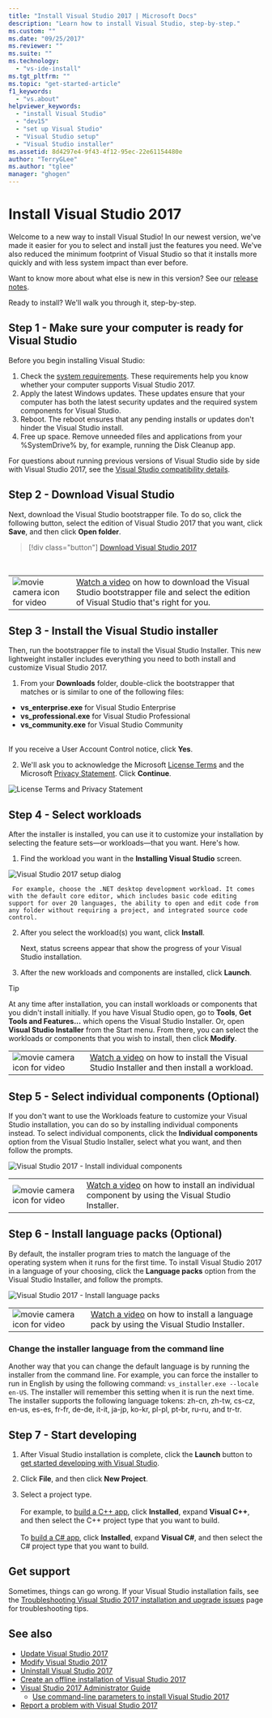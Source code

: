 ```yaml
---
title: "Install Visual Studio 2017 | Microsoft Docs"
description: "Learn how to install Visual Studio, step-by-step."
ms.custom: ""
ms.date: "09/25/2017"
ms.reviewer: ""
ms.suite: ""
ms.technology:
  - "vs-ide-install"
ms.tgt_pltfrm: ""
ms.topic: "get-started-article"
f1_keywords:
  - "vs.about"
helpviewer_keywords:
  - "install Visual Studio"
  - "dev15"
  - "set up Visual Studio"
  - "Visual Studio setup"
  - "Visual Studio installer"
ms.assetid: 8d4297e4-9f43-4f12-95ec-22e61154480e
author: "TerryGLee"
ms.author: "tglee"
manager: "ghogen"
---
```

# Install Visual Studio 2017
Welcome to a new way to install Visual Studio! In our newest version, we've made it easier for you to select and install just the features you need. We've also reduced the minimum footprint of Visual Studio so that it installs more quickly and with less system impact than ever before.

Want to know more about what else is new in this version? See our [release notes](https://www.visualstudio.com/news/releasenotes/vs2017-relnotes).

Ready to install? We'll walk you through it, step-by-step.

## Step 1 - Make sure your computer is ready for Visual Studio

Before you begin installing Visual Studio:

1. Check the [system requirements](https://www.visualstudio.com/productinfo/vs2017-system-requirements-vs). These requirements help you know whether your computer supports Visual Studio 2017.
2. Apply the latest Windows updates. These updates ensure that your computer has both the latest security updates and the required system components for Visual Studio.
3. Reboot. The reboot ensures that any pending installs or updates don't hinder the Visual Studio install.
4. Free up space. Remove unneeded files and applications from your %SystemDrive% by, for example, running the Disk Cleanup app.

For questions about running previous versions of Visual Studio side by side with Visual Studio 2017, see the [Visual Studio compatibility details](https://www.visualstudio.com/productinfo/vs2017-compatibility-vs#compatibility-with-previous-releases).

## Step 2 - Download Visual Studio

Next, download the Visual Studio bootstrapper file. To do so, click the following button, select the edition of Visual Studio 2017 that you want, click **Save**, and then click **Open folder**.

 > [!div class="button"]
 > [Download Visual Studio 2017](https://aka.ms/vsdownload?utm_source=mscom&utm_campaign=msdocs)
<br/>

|         |         |
|---------|---------|
|  ![movie camera icon for video](media/video-icon.png "Watch a video")  |    [Watch a video](https://mva.microsoft.com/en-US/training-courses-embed/getting-started-with-visual-studio-2017-17798/Download-the-Visual-Studio-Installer-GgrESHD6D_3311787171) on how to download the Visual Studio bootstrapper file and select the edition of Visual Studio that's right for you. |

## Step 3 - Install the Visual Studio installer

Then, run the bootstrapper file to install the Visual Studio Installer. This new lightweight installer includes everything you need to both install and customize Visual Studio 2017.

1.  From your **Downloads** folder, double-click the bootstrapper that matches or is similar to one of the following files:

  * **vs_enterprise.exe** for Visual Studio Enterprise
  * **vs_professional.exe** for Visual Studio Professional
  * **vs_community.exe** for Visual Studio Community  <br><br>

  If you receive a User Account Control notice, click **Yes**.

2.  We'll ask you to acknowledge the Microsoft [License Terms](https://www.visualstudio.com/license-terms/) and the Microsoft [Privacy Statement](https://go.microsoft.com/fwlink/?LinkID=824704). Click **Continue**.  

   ![License Terms and Privacy Statement](media/vs2017-privacy-and-license-terms.PNG "Microsoft License Terms and Privacy Statement")

## Step 4 - Select workloads

After the installer is installed, you can use it to customize your installation by selecting the feature sets—or workloads—that you want. Here's how.

1.  Find the workload you want in the **Installing Visual Studio** screen.

  ![Visual Studio 2017 setup dialog](media/vs2017-workloads.PNG "Install Visual Studio workloads")

     For example, choose the .NET desktop development workload. It comes with the default core editor, which includes basic code editing support for over 20 languages, the ability to open and edit code from any folder without requiring a project, and integrated source code control.  

2.  After you select the workload(s) you want, click **Install**.

    Next, status screens appear that show the progress of your Visual Studio installation.

3.  After the new workloads and components are installed, click **Launch**.  

> [!TIP]
>  At any time after installation, you can install workloads or components that you didn't install initially. If you have Visual Studio open, go to **Tools**, **Get Tools and Features...** which opens the Visual Studio Installer. Or, open **Visual Studio Installer** from the Start menu. From there, you can select the workloads or components that you wish to install, then click **Modify**.  

|         |         |
|---------|---------|
|  ![movie camera icon for video](media/video-icon.png "Watch a video")  |    [Watch a video](https://mva.microsoft.com/en-US/training-courses-embed/getting-started-with-visual-studio-2017-17798/Install-Workloads-in-Visual-Studio-2017-jHE19HD6D_1611787171) on how to install the Visual Studio Installer and then install a workload. |

## Step 5 - Select individual components (Optional)

If you don't want to use the Workloads feature to customize your Visual Studio installation, you can do so by installing individual components instead. To select individual components, click the **Individual components** option from the Visual Studio Installer, select what you want, and then follow the prompts.

  ![Visual Studio 2017 - Install individual components](media/vs2017-components.PNG "Install Visual Studio individual components")

  |         |         |
  |---------|---------|
  |  ![movie camera icon for video](media/video-icon.png "Watch a video")  |   [Watch a video](https://mva.microsoft.com/en-US/training-courses-embed/getting-started-with-visual-studio-2017-17798/Install-Components-in-Visual-Studio-2017-ZMfaVID6D_7411787171) on how to install an individual component by using the Visual Studio Installer. |

## Step 6 - Install language packs (Optional)

By default, the installer program tries to match the language of the operating system when it runs for the first time. To install Visual Studio 2017 in a language of your choosing, click the **Language packs** option from the Visual Studio Installer, and follow the prompts.

  ![Visual Studio 2017 - Install language packs](media/vs2017-languages.PNG "Install Visual Studio language packs")

  |         |         |
  |---------|---------|
  |  ![movie camera icon for video](media/video-icon.png "Watch a video")  |   [Watch a video](https://mva.microsoft.com/en-US/training-courses-embed/getting-started-with-visual-studio-2017-17798/Install-Language-Packs-in-Visual-Studio-2017-ByT7yID6D_9011787171) on how to install a language pack by using the Visual Studio Installer. |

### Change the installer language from the command line

Another way that you can change the default language is by running the installer from the command line. For example, you can force the installer to run in English by using the following command: `vs_installer.exe --locale en-US`. The installer will remember this setting when it is run the next time. The installer supports the following language tokens: zh-cn, zh-tw, cs-cz, en-us, es-es, fr-fr, de-de, it-it, ja-jp, ko-kr, pl-pl, pt-br, ru-ru, and tr-tr.


## Step 7 - Start developing
1. After Visual Studio installation is complete, click the **Launch** button to [get started developing with Visual Studio](../ide/get-started-developing-with-visual-studio.md).

2. Click **File**, and then click **New Project**.

3. Select a project type. <br><br>
   For example, to [build a C++ app](../ide/getting-started-with-cpp-in-visual-studio.md),  click **Installed**, expand **Visual C++**, and then select the C++ project type that you want to build. <br><br>
   To [build a C# app](../ide/walkthrough-create-a-simple-application-with-visual-csharp-or-visual-basic.md),  click **Installed**, expand **Visual C#**, and then select the C# project type that you want to build.

## Get support

Sometimes, things can go wrong. If your Visual Studio installation fails, see the [Troubleshooting Visual Studio 2017 installation and upgrade issues](troubleshooting-installation-issues.md) page for troubleshooting tips.

## See also
* [Update Visual Studio 2017](update-visual-studio.md)
* [Modify Visual Studio 2017](modify-visual-studio.md)
* [Uninstall Visual Studio 2017](uninstall-visual-studio.md)
* [Create an offline installation of Visual Studio 2017](create-an-offline-installation-of-visual-studio.md)
* [Visual Studio 2017 Administrator Guide](visual-studio-administrator-guide.md)
  * [Use command-line parameters to install Visual Studio 2017](use-command-line-parameters-to-install-visual-studio.md)
* [Report a problem with Visual Studio 2017](../ide/how-to-report-a-problem-with-visual-studio-2017.md)

